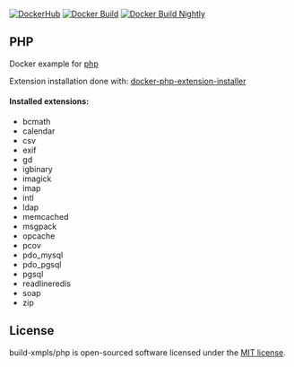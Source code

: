 [![DockerHub][dockerhub-image]][dockerhub-url]
[![Docker Build][gh-action-build-image]][gh-action-build-url]
[![Docker Build Nightly][gh-action-nightly-image]][gh-action-nightly-url]

## PHP

Docker example for [php](https://hub.docker.com/_/php)

Extension installation done with: [docker-php-extension-installer](https://github.com/mlocati/docker-php-extension-installer) 

#### Installed extensions:
- bcmath
- calendar
- csv
- exif
- gd
- igbinary
- imagick
- imap
- intl
- ldap
- memcached
- msgpack
- opcache
- pcov
- pdo_mysql
- pdo_pgsql
- pgsql
- readlineredis
- soap
- zip

## License

build-xmpls/php is open-sourced software licensed under the [MIT license](LICENSE).


[gh-action-build-image]: https://github.com/build-xmpls/php/actions/workflows/build.yml/badge.svg
[gh-action-build-url]: https://github.com/build-xmpls/php/actions/workflows/build.yml
[gh-action-nightly-image]: https://github.com/build-xmpls/php/actions/workflows/nightly.yml/badge.svg
[gh-action-nightly-url]: https://github.com/build-xmpls/php/actions/workflows/nightly.yml

[dockerhub-image]: https://img.shields.io/badge/docker-ready-blue.svg
[dockerhub-url]: https://hub.docker.com/r/xmpls/php